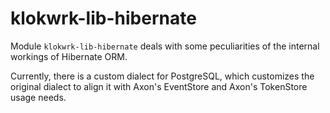 # klokwrk-lib-hibernate

Module `klokwrk-lib-hibernate` deals with some peculiarities of the internal workings of Hibernate ORM.

Currently, there is a custom dialect for PostgreSQL, which customizes the original dialect to align it with Axon's EventStore and Axon's TokenStore usage needs.
